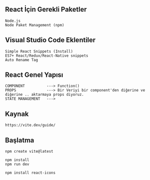 ## React İçin Gerekli Paketler

```
Node.js
Node Paket Management (npm)
```

## Visual Studio Code Eklentiler
``` 
Simple React Snippets (Install)
ES7+ React/Redux/React-Native snippets
Auto Rename Tag
```

## React Genel Yapısı
```
COMPONENT          ---> Function()
PROPS              ---> Bir Veriyi bir component'den diğerine ve diğerine .. aktarmaya props diyoruz.
STATE MANAGEMENT   ---> 
```

## Kaynak
```
https://vite.dev/guide/
```

## Başlatma
```
npm create vite@latest

npm install
npm run dev

npm install react-icons
```
